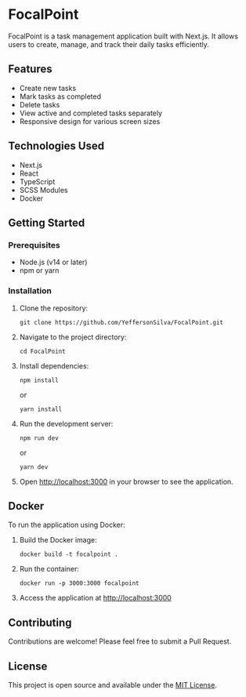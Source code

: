 # FocalPoint

FocalPoint is a task management application built with Next.js. It allows users to create, manage, and track their daily tasks efficiently.

## Features

- Create new tasks
- Mark tasks as completed
- Delete tasks
- View active and completed tasks separately
- Responsive design for various screen sizes

## Technologies Used

- Next.js
- React
- TypeScript
- SCSS Modules
- Docker

## Getting Started

### Prerequisites

- Node.js (v14 or later)
- npm or yarn

### Installation

1. Clone the repository:
   ```
   git clone https://github.com/YeffersonSilva/FocalPoint.git
   ```

2. Navigate to the project directory:
   ```
   cd FocalPoint
   ```

3. Install dependencies:
   ```
   npm install
   ```
   or
   ```
   yarn install
   ```

4. Run the development server:
   ```
   npm run dev
   ```
   or
   ```
   yarn dev
   ```

5. Open [http://localhost:3000](http://localhost:3000) in your browser to see the application.

## Docker

To run the application using Docker:

1. Build the Docker image:
   ```
   docker build -t focalpoint .
   ```

2. Run the container:
   ```
   docker run -p 3000:3000 focalpoint
   ```

3. Access the application at [http://localhost:3000](http://localhost:3000)

## Contributing

Contributions are welcome! Please feel free to submit a Pull Request.

## License

This project is open source and available under the [MIT License](LICENSE).